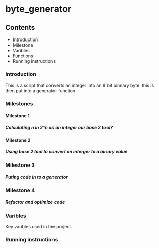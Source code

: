 # byte_generator
## Contents
* Introduction
* Milestone
* Varibles
* Functions
* Running instructions

### Introduction
This is a script that converts an integer into an 8 bit binnary byte. this is then put into a generator function
### Milestones
#### Milestone 1
##### Calculating n in 2^n as an integer our base 2 tool?

#### Milestone 2
##### Using base 2 tool to convert an interger to a binary value

### Milestone 3
##### Puting code in to a generator

### Milestone 4
##### Refactor and optimize code


### Varibles
Key varibles used in the project.


### Running instructions


